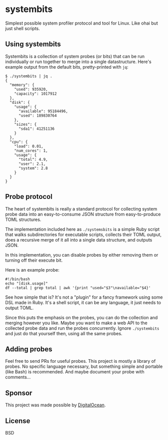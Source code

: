 # systembits

Simplest possible system profiler protocol and tool for Linux. Like ohai but just shell scripts.

## Using systembits

Systembits is a collection of system probes (or bits) that can be run individually or run together to merge into a single datastructure. Here's example output from the default bits, pretty-printed with `jq`:

	$ ./systembits | jq .
	{
	  "memory": {
	    "used": 935920,
	    "capacity": 1017912
	  },
	  "disk": {
	    "usage": {
	      "available": 95184496,
	      "used": 189830764
	    },
	    "sizes": {
	      "sda1": 41251136
	    }
	  },
	  "cpu": {
	    "load": 0.01,
	    "num_cores": 1,
	    "usage": {
	      "total": 4.9,
	      "user": 2.1,
	      "system": 2.8
	    }
	  }
	}

## Probe protocol

The heart of systembits is really a standard protocol for collecting system probe data into an easy-to-consume JSON structure from easy-to-produce TOML structures.

The implementation included here as `./systemsbits` is a simple Ruby script that walks subdirectories for executable scripts, collects their TOML output, does a recursive merge of it all into a single data structure, and outputs JSON. 

In this implementation, you can disable probes by either removing them or turning off their execute bit. 

Here is an example probe:

	#!/bin/bash
	echo "[disk.usage]"
	df --total | grep total | awk '{print "used="$3"\navailable="$4}'

See how simple that is? It's not a "plugin" for a fancy framework using some DSL made in Ruby. It's a shell script, it can be any language, it just needs to output TOML.

Since this puts the emphasis on the probes, you can do the collection and merging however you like. Maybe you want to make a web API to the collected probe data and run the probes concurrently. Ignore `./systembits` and just do that yourself then, using all the same probes.

## Adding probes

Feel free to send PRs for useful probes. This project is mostly a library of probes. No specific language necessary, but something simple and portable (like Bash) is recommended. And maybe document your probe with comments...

## Sponsor

This project was made possible by [DigitalOcean](http://digitalocean.com).

## License

BSD